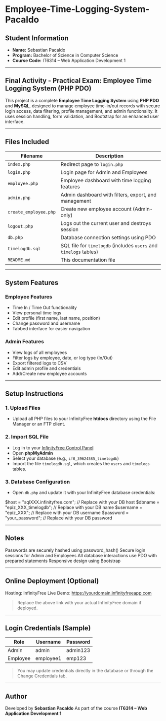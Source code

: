 # Employee-Time-Logging-System-Pacaldo

## Student Information

- **Name:** Sebastian Pacaldo  
- **Program:** Bachelor of Science in Computer Science  
- **Course Code:** IT6314 – Web Application Development 1  

---

## Final Activity - Practical Exam: Employee Time Logging System (PHP PDO)

This project is a complete **Employee Time Logging System** using **PHP PDO** and **MySQL**, designed to manage employee time-in/out records with secure login access, data filtering, profile management, and admin functionality. It uses session handling, form validation, and Bootstrap for an enhanced user interface.

---

## Files Included

| Filename             | Description                                          |
|----------------------|------------------------------------------------------|
| `index.php`          | Redirect page to `login.php`                         |
| `login.php`          | Login page for Admin and Employees                   |
| `employee.php`       | Employee dashboard with time logging features        |
| `admin.php`          | Admin dashboard with filters, export, and management |
| `create_employee.php`| Create new employee account (Admin-only)             |
| `logout.php`         | Logs out the current user and destroys session       |
| `db.php`             | Database connection settings using PDO               |
| `timelogdb.sql`      | SQL file for `timelogdb` (includes `users` and `timelogs` tables) |
| `README.md`          | This documentation file                              |

---

## System Features

### Employee Features
- Time In / Time Out functionality
- View personal time logs
- Edit profile (first name, last name, position)
- Change password and username
- Tabbed interface for easier navigation

### Admin Features
- View logs of all employees
- Filter logs by employee, date, or log type (In/Out)
- Export filtered logs to CSV
- Edit admin profile and credentials
- Add/Create new employee accounts

---

## Setup Instructions

### 1. Upload Files
- Upload all PHP files to your InfinityFree **htdocs** directory using the File Manager or an FTP client.

### 2. Import SQL File
- Log in to your [InfinityFree Control Panel](https://app.infinityfree.net)
- Open **phpMyAdmin**
- Select your database (e.g., `if0_39624585_timelogdb`)
- Import the file `timelogdb.sql`, which creates the `users` and `timelogs` tables.

### 3. Database Configuration
- Open `db.php` and update it with your InfinityFree database credentials:

$host = "sqlXXX.infinityfree.com"; // Replace with your DB host
$dbname = "epiz_XXX_timelogdb";   // Replace with your DB name
$username = "epiz_XXX";           // Replace with your DB username
$password = "your_password";      // Replace with your DB password

---

## Notes
Passwords are securely hashed using password_hash()
Secure login sessions for Admin and Employees
All database interactions use PDO with prepared statements
Responsive design using Bootstrap

---

## Online Deployment (Optional)
Hosting: InfinityFree
Live Demo: https://yourdomain.infinityfreeapp.com  
>Replace the above link with your actual InfinityFree domain if deployed.

---

## Login Credentials (Sample)
| Role     | Username  | Password  |
|----------|-----------|-----------|
| Admin    | admin     | admin123  |
| Employee | employee1 | emp123    |
>You may update credentials directly in the database or through the Change Credentials tab.

---

## Author
Developed by **Sebastian Pacaldo**
As part of the course **IT6314 – Web Application Development 1**




